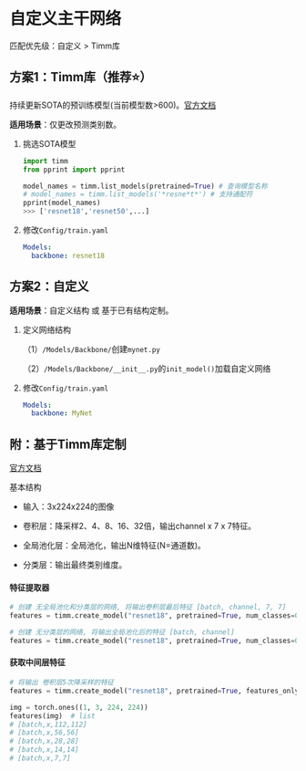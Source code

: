 # 自定义主干网络

匹配优先级：自定义 > Timm库

## 方案1：Timm库（推荐⭐️）

持续更新SOTA的预训练模型(当前模型数>600)。[官方文档](https://rwightman.github.io/pytorch-image-models/) 

**适用场景**：仅更改预测类别数。


1. 挑选SOTA模型

   ```python
   import timm
   from pprint import pprint
   
   model_names = timm.list_models(pretrained=True) # 查询模型名称
   # model_names = timm.list_models('*resne*t*') # 支持通配符
   pprint(model_names)
   >>> ['resnet18','resnet50',...]
   ```

2. 修改`Config/train.yaml`

   ```yaml
   Models: 
     backbone: resnet18 
   ```



## 方案2：自定义

**适用场景**：自定义结构 或 基于已有结构定制。

1. 定义网络结构

   （1）`/Models/Backbone/`创建`mynet.py`

   （2）`/Models/Backbone/__init__.py`的`init_model()`加载自定义网络

2. 修改`Config/train.yaml`

   ```yaml
   Models: 
     backbone: MyNet
   ```




## 附：基于Timm库定制

[官方文档](https://fastai.github.io/timmdocs/create_model#Turn-any-model-into-a-feature-extractor)

基本结构

- 输入：3x224x224的图像

- 卷积层：降采样2、4、8、16、32倍，输出channel x 7 x 7特征。

- 全局池化层：全局池化，输出N维特征(N=通道数)。
- 分类层：输出最终类别维度。

#### 特征提取器

```python
# 创建 无全局池化和分类层的网络, 将输出卷积层最后特征 [batch, channel, 7, 7]
features = timm.create_model("resnet18", pretrained=True, num_classes=0, global_pool='') 

# 创建 无分类层的网络, 将输出全局池化后的特征 [batch, channel]
features = timm.create_model("resnet18", pretrained=True, num_classes=0) 
```

#### 获取中间层特征

```python
# 将输出 卷积层5次降采样的特征
features = timm.create_model("resnet18", pretrained=True, features_only=True)

img = torch.ones((1, 3, 224, 224))
features(img)  # list
# [batch,x,112,112]
# [batch,x,56,56] 
# [batch,x,28,28]  
# [batch,x,14,14] 
# [batch,x,7,7] 
```

